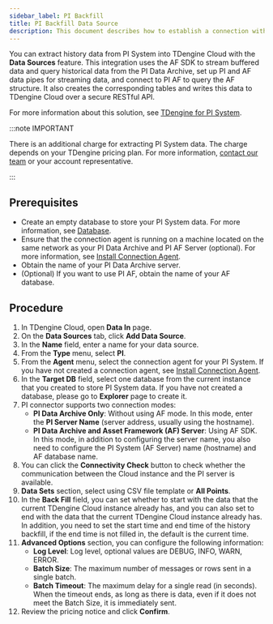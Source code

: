 ```yaml
---
sidebar_label: PI Backfill
title: PI Backfill Data Source
description: This document describes how to establish a connection with your PI System deployment and extract historical data from PI System into a TDengine Cloud instance.
---
```


You can extract history data from PI System into TDengine Cloud with the **Data Sources** feature. This integration uses the AF SDK to stream buffered data and query historical data from the PI Data Archive, set up PI and AF data pipes for streaming data, and connect to PI AF to query the AF structure. It also creates the corresponding tables and writes this data to TDengine Cloud over a secure RESTful API.

For more information about this solution, see [TDengine for PI System](https://tdengine.com/pi-system/).

:::note IMPORTANT

There is an additional charge for extracting PI System data. The charge depends on your TDengine pricing plan. For more information, [contact our team](https://tdengine.com/contact/) or your account representative.

:::

## Prerequisites

- Create an empty database to store your PI System data. For more information, see [Database](../../../programming/model/#create-database).
- Ensure that the connection agent is running on a machine located on the same network as your PI Data Archive and PI AF Server (optional). For more information, see [Install Connection Agent](../install-agent/).
- Obtain the name of your PI Data Archive server.
- (Optional) If you want to use PI AF, obtain the name of your AF database.

## Procedure

1. In TDengine Cloud, open **Data In** page.
2. On the **Data Sources** tab, click **Add Data Source**.
3. In the **Name** field, enter a name for your data source.
4. From the **Type** menu, select **PI**.
5. From the **Agent** menu, select the connection agent for your PI System.
   If you have not created a connection agent, see [Install Connection Agent](../install-agent/).
6. In the **Target DB** field, select one database from the current instance that you created to store PI System data.
   If you have not created a database, please go to **Explorer** page to create it.
7. PI connector supports two connection modes:
   - **PI Data Archive Only**: Without using AF mode. In this mode, enter the **PI Server Name** (server address, usually using the hostname).
   - **PI Data Archive and Asset Framework (AF) Server**: Using AF SDK. In this mode, in addition to configuring the server name, you also need to configure the PI System (AF Server) name (hostname) and AF database name.
8. You can click the **Connectivity Check** button to check whether the communication between the Cloud instance and the PI server is available.
9. **Data Sets** section, select using CSV file template or **All Points**.
10. In the **Back Fill** field, you can set whether to start with the data that the current TDengine Cloud instance already has, and you can also set to end with the data that the current TDengine Cloud instance already has. In addition, you need to set the start time and end time of the history backfill, if the end time is not filled in, the default is the current time.
11. **Advanced Options** section, you can configure the following information:
    - **Log Level**: Log level, optional values are DEBUG, INFO, WARN, ERROR.
    - **Batch Size**: The maximum number of messages or rows sent in a single batch.
    - **Batch Timeout**: The maximum delay for a single read (in seconds). When the timeout ends, as long as there is data, even if it does not meet the Batch Size, it is immediately sent.
12. Review the pricing notice and click **Confirm**.
